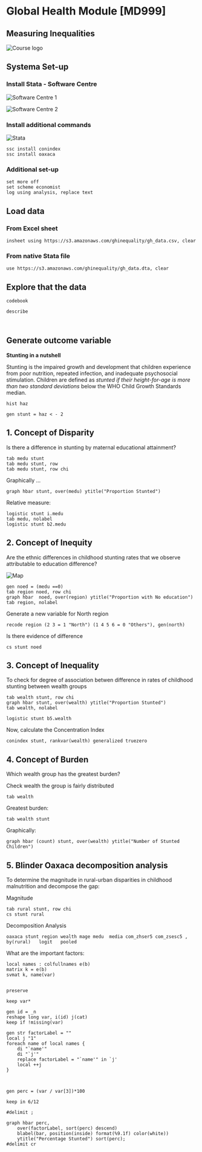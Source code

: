# Global Health Module [MD999]
## Measuring Inequalities

![Course logo](/images/md999.png)
## Systema Set-up

### Install Stata - Software Centre

![Software Centre 1](/images/computer1.png)

![Software Centre 2](/images/computer2.png)

### Install additional commands

![Stata](/images/stata.png)

```
ssc install conindex
ssc install oaxaca
```

### Additional set-up

```
set more off
set scheme economist
log using analysis, replace text
```

## Load data

### From Excel sheet
```
insheet using https://s3.amazonaws.com/ghinequality/gh_data.csv, clear

```

### From native Stata file
```
use https://s3.amazonaws.com/ghinequality/gh_data.dta, clear

```

## Explore that the data

```
codebook

describe 



```

## Generate outcome variable

**Stunting in a nutshell**

Stunting is the impaired growth and development that children experience from poor nutrition, repeated infection, and inadequate psychosocial stimulation. Children are defined as *stunted if their height-for-age is more than two standard deviations* below the WHO Child Growth Standards median.

```
hist haz

gen stunt = haz < - 2
```

## 1. Concept of Disparity

Is there a difference in stunting by maternal educational attainment?

```
tab medu stunt
tab medu stunt, row
tab medu stunt, row chi
```

Graphically ...

```
graph hbar stunt, over(medu) ytitle("Proportion Stunted")
```

Relative measure:

```
logistic stunt i.medu
tab medu, nolabel
logistic stunt b2.medu
````


## 2. Concept of Inequity

Are the ethnic differences in childhood stunting rates that we observe attributable to education difference?

![Map](/images/map2.png)
```
gen noed = (medu ==0)
tab region noed, row chi
graph hbar  noed, over(region) ytitle("Proportion with No education")
tab region, nolabel
```

Generate a new variable for North region
```
recode region (2 3 = 1 "North") (1 4 5 6 = 0 "Others"), gen(north)
```

Is there evidence of difference
```
cs stunt noed 
```


## 3. Concept of Inequality

To check for degree of association betwen difference in rates of childhood stunting between wealth groups

```
tab wealth stunt, row chi
graph hbar stunt, over(wealth) ytitle("Proportion Stunted")
tab wealth, nolabel

logistic stunt b5.wealth
```

Now, calculate the Concentration Index

```
conindex stunt, rankvar(wealth) generalized truezero 
```


## 4. Concept of Burden

Which wealth group has the greatest burden?

Check wealth the group is fairly distributed
```
tab wealth
```

Greatest burden:

```
tab wealth stunt
```

Graphically:

```
graph hbar (count) stunt, over(wealth) ytitle("Number of Stunted Children")
```

## 5. Blinder Oaxaca decomposition analysis
To determine the magnitude in rural-urban disparities in childhood malnutrition and decompose the gap:

Magnitude
```
tab rural stunt, row chi
cs stunt rural
```

Decomposition Analysis

```
oaxaca stunt region wealth mage medu  media com_zhser5 com_zsesc5 , by(rural)   logit   pooled
```

What are the important factors:

```
local names : colfullnames e(b)
matrix k = e(b)
svmat k, name(var)


preserve

keep var*

gen id = _n
reshape long var, i(id) j(cat)
keep if !missing(var)

gen str factorLabel = ""
local j "1"
foreach name of local names {
	di "`name'"
	di "`j'"
	replace factorLabel = "`name'" in `j'
	local ++j
}



gen perc = (var / var[3])*100

keep in 6/12

#delimit ;

graph hbar perc, 
	over(factorLabel, sort(perc) descend) 
	blabel(bar, position(inside) format(%9.1f) color(white)) 
	ytitle("Percentage Stunted") sort(perc);
#delimit cr
```








